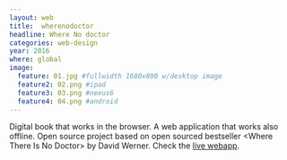 ```yaml
---
layout: web
title:  wherenodoctor
headline: Where No doctor
categories: web-design
year: 2016
where: global
image:
  feature: 01.jpg #fullwidth 1680x800 w/desktop image
  feature2: 02.png #ipad
  feature3: 03.png #nexus6
  feature4: 04.png #android
---
```

Digital book that works in the browser. A web application that works also offline. Open source project based on open sourced bestseller &lt;Where There Is No Doctor&gt; by David Werner.
Check the [live webapp](https://junglesta.github.io/wherenodoctor/).
